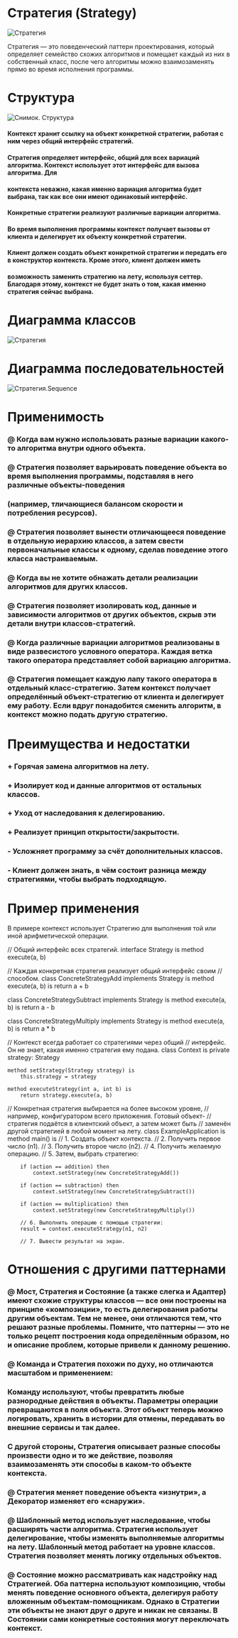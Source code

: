 # Стратегия (Strategy)

![Стратегия](https://github.com/Daniil-Lukashchik/Patterns/raw/master/pictures/strategy.png)

  Стратегия — это поведенческий паттерн проектирования, который определяет семейство схожих алгоритмов и помещает каждый из них в
собственный класс, после чего алгоритмы можно взаимозаменять прямо во время исполнения программы.

# Структура

![Снимок. Структура](https://github.com/Daniil-Lukashchik/Patterns/raw/master/pictures/structure.png)
#### Контекст хранит ссылку на объект конкретной стратегии, работая с ним через общий интерфейс стратегий.
#### Стратегия определяет интерфейс, общий для всех вариаций алгоритма. Контекст использует этот интерфейс для вызова алгоритма. Для
#### контекста неважно, какая именно вариация алгоритма будет выбрана, так как все они имеют одинаковый интерфейс.

#### Конкретные стратегии реализуют различные вариации алгоритма.
#### Во время выполнения программы контекст получает вызовы от клиента и делегирует их объекту конкретной стратегии.

#### Клиент должен создать объект конкретной стратегии и передать его в конструктор контекста. Кроме этого, клиент должен иметь
#### возможность заменить стратегию на лету, используя сеттер. Благодаря этому, контекст не будет знать о том, какая именно стратегия сейчаc выбрана.

# Диаграмма классов

![Стратегия](https://github.com/Daniil-Lukashchik/Patterns/raw/master/pictures/strategy-diagram.png)

# Диаграмма последовательностей

![Стратегия.Sequence](https://github.com/Daniil-Lukashchik/Patterns/raw/master/pictures/strategy-sequence.png)

 # Применимость
 
 ### @ Когда вам нужно использовать разные вариации какого-то алгоритма внутри одного объекта.
 ### @ Стратегия позволяет варьировать поведение объекта во время выполнения программы, подставляя в него различные объекты-поведения
 ### (например, тличающиеся балансом скорости и потребления ресурсов).
 
 ### @ Стратегия позволяет вынести отличающееся поведение в отдельную иерархию классов, а затем свести первоначальные классы к одному, сделав поведение этого класса настраиваемым.
 
 ### @  Когда вы не хотите обнажать детали реализации алгоритмов для других классов.
 
 ### @ Стратегия позволяет изолировать код, данные и зависимости алгоритмов от других объектов, скрыв эти детали внутри классов-стратегий.
 
 ### @ Когда различные вариации алгоритмов реализованы в виде развесистого условного оператора. Каждая ветка такого оператора представляет собой вариацию алгоритма.
 
 ### @ Стратегия помещает каждую лапу такого оператора в отдельный класс-стратегию. Затем контекст получает определённый объект-стратегию от клиента и делегирует ему работу. Если вдруг понадобится сменить алгоритм, в контекст можно подать другую стратегию.

# Преимущества и недостатки
 
 ### + Горячая замена алгоритмов на лету.
 ### + Изолирует код и данные алгоритмов от остальных классов.
 ### + Уход от наследования к делегированию.
 ### + Реализует принцип открытости/закрытости.
 
 ### - Усложняет программу за счёт дополнительных классов.
 ### - Клиент должен знать, в чём состоит разница между стратегиями, чтобы выбрать подходящую.
 
 # Пример применения
 
 В примере контекст использует Стратегию для выполнения той или иной арифметической операции.

// Общий интерфейс всех стратегий.
interface Strategy is
    method execute(a, b)

// Каждая конкретная стратегия реализует общий интерфейс своим
// способом.
class ConcreteStrategyAdd implements Strategy is
    method execute(a, b) is
        return a + b

class ConcreteStrategySubtract implements Strategy is
    method execute(a, b) is
        return a - b

class ConcreteStrategyMultiply implements Strategy is
    method execute(a, b) is
        return a * b

// Контекст всегда работает со стратегиями через общий
// интерфейс. Он не знает, какая именно стратегия ему подана.
class Context is
    private strategy: Strategy

    method setStrategy(Strategy strategy) is
        this.strategy = strategy

    method executeStrategy(int a, int b) is
        return strategy.execute(a, b)


// Конкретная стратегия выбирается на более высоком уровне,
// например, конфигуратором всего приложения. Готовый объект-
// стратегия подаётся в клиентский объект, а затем может быть
// заменён другой стратегией в любой момент на лету.
class ExampleApplication is
    method main() is
        // 1. Создать объект контекста.
        // 2. Получить первое число (n1).
        // 3. Получить второе число (n2).
        // 4. Получить желаемую операцию.
        // 5. Затем, выбрать стратегию:

        if (action == addition) then
            context.setStrategy(new ConcreteStrategyAdd())

        if (action == subtraction) then
            context.setStrategy(new ConcreteStrategySubtract())

        if (action == multiplication) then
            context.setStrategy(new ConcreteStrategyMultiply())

        // 6. Выполнить операцию с помощью стратегии:
        result = context.executeStrategy(n1, n2)

        // 7. Вывести результат на экран.

# Отношения с другими паттернами

### @ Мост, Стратегия и Состояние (а также слегка и Адаптер) имеют схожие структуры классов — все они построены на принципе «композиции», то есть делегирования работы другим объектам. Тем не менее, они отличаются тем, что решают разные проблемы. Помните, что паттерны — это не только рецепт построения кода определённым образом, но и описание проблем, которые привели к данному решению.

### @ Команда и Стратегия похожи по духу, но отличаются масштабом и применением:

### Команду используют, чтобы превратить любые разнородные действия в объекты. Параметры операции превращаются в поля объекта. Этот объект теперь можно логировать, хранить в истории для отмены, передавать во внешние сервисы и так далее.

### С другой стороны, Стратегия описывает разные способы произвести одно и то же действие, позволяя взаимозаменять эти способы в каком-то объекте контекста.

### @ Стратегия меняет поведение объекта «изнутри», а Декоратор изменяет его «снаружи».

### @ Шаблонный метод использует наследование, чтобы расширять части алгоритма. Стратегия использует делегирование, чтобы изменять выполняемые алгоритмы на лету. Шаблонный метод работает на уровне классов. Стратегия позволяет менять логику отдельных объектов.

### @ Состояние можно рассматривать как надстройку над Стратегией. Оба паттерна используют композицию, чтобы менять поведение основного объекта, делегируя работу вложенным объектам-помощникам. Однако в Стратегии эти объекты не знают друг о друге и никак не связаны. В Состоянии сами конкретные состояния могут переключать контекст.

